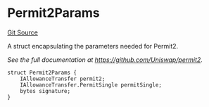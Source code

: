 # Permit2Params

[Git Source](https://github.com/sablier-labs/v2-periphery/blob/453a35ef662183654138bfe8cab2b523f340fa5b/src/types/DataTypes.sol)

A struct encapsulating the parameters needed for Permit2.

_See the full documentation at https://github.com/Uniswap/permit2._

```solidity
struct Permit2Params {
    IAllowanceTransfer permit2;
    IAllowanceTransfer.PermitSingle permitSingle;
    bytes signature;
}
```
